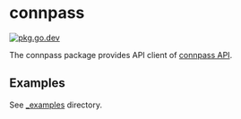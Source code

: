 # connpass

[![pkg.go.dev][gopkg-badge]][gopkg]

The connpass package provides API client of [connpass API](https://connpass.com/about/api/).

## Examples

See [_examples](./_examples) directory.

<!-- links -->
[gopkg]: https://pkg.go.dev/github.com/tenntenn/connpass
[gopkg-badge]: https://pkg.go.dev/badge/github.com/tenntenn/connpass?status.svg
